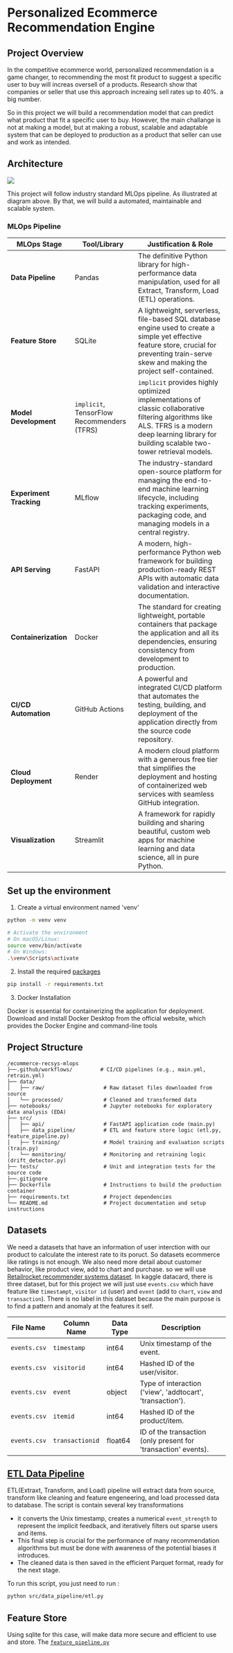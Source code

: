 # Personalized Ecommerce Recommendation Engine

## Project Overview

In the competitive ecommerce world, personalized recommendation is a game changer, to recommending the most fit product to suggest a specific user to buy will increas oversell of a products. Research show that companies or seller that use this approach increaing sell rates up to 40%. a big number. 

So in this project we will build a recommendation model that can predict what product that fit a specific user to buy. However, the main challange is not at making a model, but at making a robust, scalable and adaptable system that can be deployed to production as a product that seller can use and work as intended.

## Architecture

![](https://towardsdatascience.com/wp-content/uploads/2023/06/1Iac10Xkt08sK8f7rabP30Q-1-1536x884.png)

This project will follow industry standard MLOps pipeline. As illustrated at diagram above. By that, we will build a automated, maintainable and scalable system. 

### MLOps Pipeline

|MLOps Stage|Tool/Library|Justification & Role|
|---|---|---|
|**Data Pipeline**|Pandas|The definitive Python library for high-performance data manipulation, used for all Extract, Transform, Load (ETL) operations.|
|**Feature Store**|SQLite|A lightweight, serverless, file-based SQL database engine used to create a simple yet effective feature store, crucial for preventing train-serve skew and making the project self-contained.|
|**Model Development**|`implicit`, TensorFlow Recommenders (TFRS)|`implicit` provides highly optimized implementations of classic collaborative filtering algorithms like ALS. TFRS is a modern deep learning library for building scalable two-tower retrieval models.|
|**Experiment Tracking**|MLflow|The industry-standard open-source platform for managing the end-to-end machine learning lifecycle, including tracking experiments, packaging code, and managing models in a central registry.|
|**API Serving**|FastAPI|A modern, high-performance Python web framework for building production-ready REST APIs with automatic data validation and interactive documentation.|
|**Containerization**|Docker|The standard for creating lightweight, portable containers that package the application and all its dependencies, ensuring consistency from development to production.|
|**CI/CD Automation**|GitHub Actions|A powerful and integrated CI/CD platform that automates the testing, building, and deployment of the application directly from the source code repository.|
|**Cloud Deployment**|Render|A modern cloud platform with a generous free tier that simplifies the deployment and hosting of containerized web services with seamless GitHub integration.|
|**Visualization**|Streamlit|A framework for rapidly building and sharing beautiful, custom web apps for machine learning and data science, all in pure Python.|


## Set up the environment

1. Create a virtual environment named 'venv'

``` bash
python -m venv venv

# Activate the environment
# On macOS/Linux:
source venv/bin/activate
# On Windows:
.\venv\Scripts\activate
```

2. Install the required [packages](requirements.txt)

``` bash
pip install -r requirements.txt
```

3. Docker Installation

Docker is essential for containerizing the application for deployment. Download and install Docker Desktop from the official website, which provides the Docker Engine and command-line tools

## Project Structure

```
/ecommerce-recsys-mlops
├──.github/workflows/         # CI/CD pipelines (e.g., main.yml, retrain.yml)
├── data/
│   ├── raw/                   # Raw dataset files downloaded from source
│   └── processed/             # Cleaned and transformed data
├── notebooks/                 # Jupyter notebooks for exploratory data analysis (EDA)
├── src/
│   ├── api/                   # FastAPI application code (main.py)
│   ├── data_pipeline/         # ETL and feature store logic (etl.py, feature_pipeline.py)
│   ├── training/              # Model training and evaluation scripts (train.py)
│   └── monitoring/            # Monitoring and retraining logic (drift_detector.py)
├── tests/                     # Unit and integration tests for the source code
├──.gitignore
├── Dockerfile                 # Instructions to build the production container
├── requirements.txt           # Project dependencies
└── README.md                  # Project documentation and setup instructions
```

## Datasets

We need a datasets that have an information of user interction with our product to calculate the interest rate to its poruct. So datasets ecommerce like ratings is not enough. We also need more detail about customer behavior, like product view, add to chart and purchase. so we will use [Retailrocket recommender systems dataset](https://www.kaggle.com/datasets/retailrocket/ecommerce-dataset). In kaggle datacard, there is three dataset, but for this project we will just use `events.csv` which have feature like `timestampt`, `visitor id` (user) and `event` (add to `chart`, `view` and `transaction`). There is no label in this dataset because the main purpose is to find a pattern and anomaly at the features it self. 

|File Name|Column Name|Data Type|Description|
|---|---|---|---|
|`events.csv`|`timestamp`|int64|Unix timestamp of the event.|
|`events.csv`|`visitorid`|int64|Hashed ID of the user/visitor.|
|`events.csv`|`event`|object|Type of interaction ('view', 'addtocart', 'transaction').|
|`events.csv`|`itemid`|int64|Hashed ID of the product/item.|
|`events.csv`|`transactionid`|float64|ID of the transaction (only present for 'transaction' events).|

## [ETL Data Pipeline](src/data_pipeline/etl.py)

ETL(Extraxt, Transform, and Load) pipeline will extract data from source, transform like cleaning and feature engeneering, and load processed data to database. The script is contain several key transformations 
- it converts the Unix timestamp, creates a numerical `event_strength` to represent the implicit feedback, and iteratively filters out sparse users and items. 
- This final step is crucial for the performance of many recommendation algorithms but must be done with awareness of the potential biases it introduces. 
- The cleaned data is then saved in the efficient Parquet format, ready for the next stage.


To run this script, you just need to run :
```bash
python src/data_pipeline/etl.py
```

## Feature Store

Using sqlite for this case, will make data more secure and efficient to use and store. The [`feature_pipeline.py`](src/data_pipeline/feature_pipeline.py)

